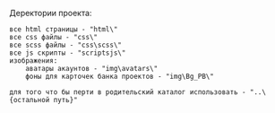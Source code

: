 
Деректории проекта:

    все html страницы - "html\" 
    все css файлы - "css\"
    все scss файлы - "css\scss\"
    все js скрипты - "scriptsjs\"
    изображения:
        аватары акаунтов - "img\avatars\"
        фоны для карточек банка проектов - "img\Bg_PB\"

    для того что бы перти в родительский каталог использовать - "..\{остальной путь}"
